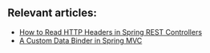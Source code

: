 ## Relevant articles:
- [How to Read HTTP Headers in Spring REST Controllers](https://www.baeldung.com/spring-rest-http-headers)
- [A Custom Data Binder in Spring MVC](https://www.baeldung.com/spring-mvc-custom-data-binder)